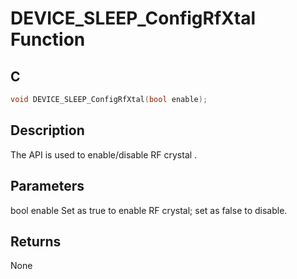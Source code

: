 # DEVICE_SLEEP_ConfigRfXtal Function

## C

```c
void DEVICE_SLEEP_ConfigRfXtal(bool enable);
```

## Description

 The API is used to enable/disable RF crystal .

## Parameters

 bool enable Set as true to enable RF crystal; set as false to disable.  

## Returns

 None 
